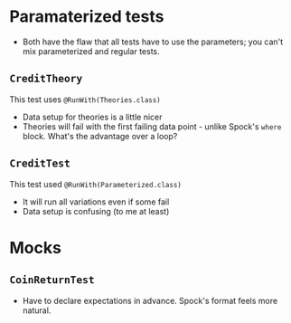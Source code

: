 # Paramaterized tests

- Both have the flaw that all tests have to use the parameters; you can't mix parameterized and regular tests.

## `CreditTheory`

This test uses `@RunWith(Theories.class)`

- Data setup for theories is a little nicer
- Theories will fail with the first failing data point - unlike Spock's `where` block. What's the advantage over a loop?

## `CreditTest`

This test used `@RunWith(Parameterized.class)`

- It will run all variations even if some fail
- Data setup is confusing (to me at least)

# Mocks

## `CoinReturnTest`

- Have to declare expectations in advance. Spock's format feels more natural.